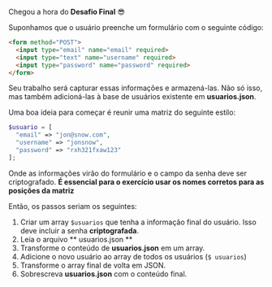 Chegou a hora do **Desafio Final** :sunglasses:

Suponhamos que o usuário preenche um formulário com o seguinte código:

``` html
<form method="POST">
  <input type="email" name="email" required>
  <input type="text" name="username" required>
  <input type="password" name="password" required>
</form>
```

Seu trabalho será capturar essas informações e armazená-las.
Não só isso, mas também adicioná-las à base de usuários existente em **usuarios.json**.

Uma boa ideia para começar é reunir uma matriz do seguinte estilo:

``` php
$usuario = [
  "email" => "jon@snow.com",
  "username" => "jonsnow",
  "password" => "rxh321fxaw123"
];
```

Onde as informações virão do formulário e o campo da senha deve ser criptografado. **É essencial para o exercício usar os nomes corretos para as posições da matriz**

Então, os passos seriam os seguintes:

1. Criar um array `$usuarios` que tenha a informação final do usuário. Isso deve incluir a senha **criptografada**.
2. Leia o arquivo ** usuarios.json **
3. Transforme o conteúdo de **usuarios.json** em um array.
4. Adicione o novo usuário ao array de todos os usuários (`$ usuarios`)
5. Transforme o array final de volta em JSON.
6. Sobrescreva **usuarios.json** com o conteúdo final.
